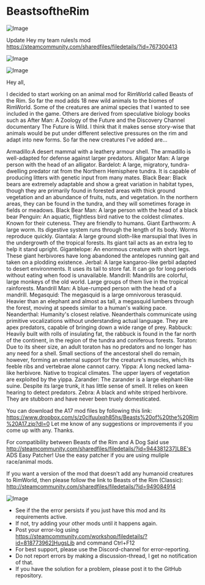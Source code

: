 # BeastsoftheRim

![Image](https://i.imgur.com/buuPQel.png)

Update Hey my team rules!s mod
https://steamcommunity.com/sharedfiles/filedetails/?id=767300413



![Image](https://i.imgur.com/pufA0kM.png)

	
![Image](https://i.imgur.com/Z4GOv8H.png)


Hey all,

I decided to start working on an animal mod for RimWorld called Beasts of the Rim. So far the mod adds 18 new wild animals to the biomes of RimWorld.
Some of the creatures are animal species that I wanted to see included in the game. Others are derived from speculative biology books such as After Man: A Zoology of the Future and the Discovery Channel documentary The Future is Wild. I think that it makes sense story-wise that animals would be put under different selective pressures on the rim and adapt into new forms. So far the new creatures I've added are...

Armadillo:A desert mammal with a leathery armour shell. The armadillo is well-adapted for defense against larger predators.
Alligator Man: A large person with the head of an alligator.
Bardelot: A large, migratory, tundra-dwelling predator rat from the Northern Hemisphere tundra. It is capable of producing litters with genetic input from many mates.
Black Bear: Black bears are extremely adaptable and show a great variation in habitat types, though they are primarily found in forested areas with thick ground vegetation and an abundance of fruits, nuts, and vegetation. In the northern areas, they can be found in the tundra, and they will sometimes forage in fields or meadows.
Black Bear Man: A large person with the head of a black bear
Penguin: An aquatic, flightless bird native to the coldest climates. Known for their cuteness. They are friendly to humans.
Giant Earthworm: A large worm. Its digestive system runs through the length of its body. Worms reproduce quickly.
Giantala: A large ground sloth-like marsupial that lives in the undergrowth of the tropical forests. Its giant tail acts as an extra leg to help it stand upright.
Gigantelope: An enormous creature with short legs. These giant herbivores have long abandoned the antelopes running gait and taken on a plodding existence.
Jerbal: A large kangaroo-like gerbil adapted to desert environments. It uses its tail to store fat. It can go for long periods without eating when food is unavailable.
Mandrill: Mandrills are colorful, large monkeys of the old world. Large groups of them live in the tropical rainforests.
Mandrill Man: A blue-rumped person with the head of a mandrill.
Megasquid: The megasquid is a large omnivorous terasquid. Heavier than an elephant and almost as tall, a megasquid lumbers through the forest, moving at speeds similar to a human's walking pace.
Neanderthal: Humanity's closest relative. Neanderthals communicate using primitive vocalizations without understanding actual language. They are apex predators, capable of bringing down a wide range of prey.
Rabbuck: Heavily built with rolls of insulating fat, the rabbuck is found in the far north of the continent, in the region of the tundra and coniferous forests.
Toraton: Due to its sheer size, an adult toraton has no predators and no longer has any need for a shell. Small sections of the ancestoral shell do remain, however, forming an external support for the creature's muscles, which its feeble ribs and vertebrae alone cannot carry.
Yippa: A long necked lama-like herbivore. Native to tropical climates. The upper layers of vegetation are exploited by the yippa.
Zarander: The zarander is a large elephant-like suine. Despite its large trunk, it has little sense of smell. It relies on keen hearing to detect predators.
Zebra: A black and white striped herbivore. They are stubborn and have never been truely domesticated.

You can download the A17 mod files by following this link: https://www.dropbox.com/s/z0clfuulxqh85hs/Beasts%20of%20the%20Rim%20A17.zip?dl=0
Let me know of any suggestions or improvements if you come up with any. Thanks.

For compatibility between Beasts of the Rim and A Dog Said use http://steamcommunity.com/sharedfiles/filedetails/?id=944381237]LBE's ADS Easy Patcher! Use the easy patcher if you are using muliple race/animal mods.

If you want a version of the mod that doesn't add any humanoid creatures to RimWorld, then please follow the link to Beasts of the Rim (Classic): http://steamcommunity.com/sharedfiles/filedetails/?id=949084914


![Image](https://i.imgur.com/PwoNOj4.png)



-  See if the the error persists if you just have this mod and its requirements active.
-  If not, try adding your other mods until it happens again.
-  Post your error-log using https://steamcommunity.com/workshop/filedetails/?id=818773962]HugsLib and command Ctrl+F12
-  For best support, please use the Discord-channel for error-reporting.
-  Do not report errors by making a discussion-thread, I get no notification of that.
-  If you have the solution for a problem, please post it to the GitHub repository.




